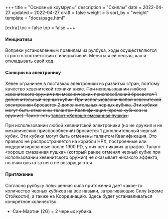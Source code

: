 +++
title = "Основные хоумрулы"
description = "Скиллы"
date = 2022-04-27
updated = 2022-04-27
draft = false
weight = 5
sort_by = "weight"
template = "docs/page.html"

[extra]
toc = false
top = false
+++

#### Инициатива

Вопреки установленным правилам из рулбука, ходы осуществляются строго в соответствии с инициативой. Меняться ей нельзя, как и откладывать свой ход.

#### Санкции на электронику 
Хевен ограничен в поставках электроники из развитых стран, поэтому качество хевенитской техники ниже. ~~При использовании любого хевенитского оружия или механических приспособлений бросается 1 дополнительный черный кубик. При использовании любой хевенитской электроники бросается 2 дополнительных черных кубика. Эти кубики могут быть отменены талантом Квалификация (кроме кубиков на оружие). Также есть [талант «Хорошо смазанная пушка»](../talents/).~~

При использовании любой хевенитской электроники (но не оружия и не механических приспособлений) бросается 1 дополнительный черный кубик. Эти кубики могут быть отменены талантом Квалификация. Это правило не распространяется на корабли НРХ, построенные или модернизированные после 1900 PD, у них нет никаких штрафов. Талант «хорошо смазанная пушка» (который ранее отменял черный кубик при использовании хевенитского оружия) не оказывает никакого эффекта, но очки опыта за него не возвращаются.

#### Притяжение

Согласно рулбуку повышенная сила притяжения дает какое-то количество черных кубиков на все навыки, затрагивающие Силу (кроме Стойкости), а также на Координацию. Здесь будет устанавливаться конкретное количество:
 - Сан-Мартин (2G) = 2 черных кубика.
